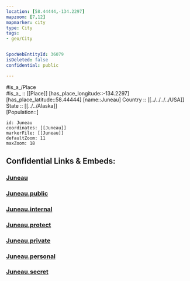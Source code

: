 ```yaml
---
location: [58.44444,-134.2297] 
mapzoom: [7,12] 
mapmarker: city 
type: City
tags:
- geo/City


SpocWebEntityId: 36079
isDeleted: false
confidential: public

---
```

#is_a_/Place  
#is_a_ :: [[Place]] 
[has_place_longitude::-134.2297] 
[has_place_latitude::58.44444] 
[name::Juneau] 
Country :: [[../../../../USA]]  
State :: [[../../Alaska]]  
[Population::] 



```leaflet
id: Juneau
coordinates: [[Juneau]] 
markerFile: [[Juneau]] 
defaultZoom: 11 
maxZoom: 18
```


## Confidential Links & Embeds: 

### [Juneau](/_Standards/Earth/Continent/America~North/USA/USA~Pacific/Alaska/counties~Alaska/Juneau,County/cities~Juneau/Juneau.md) 

### [Juneau.public](/_public/Earth/Continent/America~North/USA/USA~Pacific/Alaska/counties~Alaska/Juneau,County/cities~Juneau/Juneau.public.md) 

### [Juneau.internal](/_internal/Earth/Continent/America~North/USA/USA~Pacific/Alaska/counties~Alaska/Juneau,County/cities~Juneau/Juneau.internal.md) 

### [Juneau.protect](/_protect/Earth/Continent/America~North/USA/USA~Pacific/Alaska/counties~Alaska/Juneau,County/cities~Juneau/Juneau.protect.md) 

### [Juneau.private](/_private/Earth/Continent/America~North/USA/USA~Pacific/Alaska/counties~Alaska/Juneau,County/cities~Juneau/Juneau.private.md) 

### [Juneau.personal](/_personal/Earth/Continent/America~North/USA/USA~Pacific/Alaska/counties~Alaska/Juneau,County/cities~Juneau/Juneau.personal.md) 

### [Juneau.secret](/_secret/Earth/Continent/America~North/USA/USA~Pacific/Alaska/counties~Alaska/Juneau,County/cities~Juneau/Juneau.secret.md)

